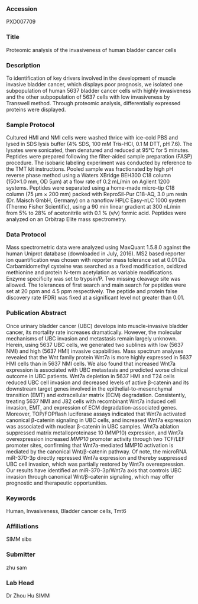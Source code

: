 ### Accession
PXD007709

### Title
Proteomic analysis of the invasiveness of human bladder cancer cells

### Description
To identification of key drivers involved in the development of muscle invasive bladder cancer, which displays poor prognosis, we isolated one subpopulation of human 5637 bladder cancer cells with highly invasiveness and the other subpopulation of 5637 cells with low invasiveness by Transwell method. Through proteomic analysis, differentially expressed proteins were displayed.

### Sample Protocol
Cultured HMI and NMI cells were washed thrice with ice-cold PBS and lysed in SDS lysis buffer (4% SDS, 100 mM Tris-HCl, 0.1 M DTT, pH 7.6). The lysates were sonicated, then denatured and reduced at 95°C for 5 minutes. Peptides were prepared following the filter-aided sample preparation (FASP) procedure. The isobaric labeling experiment was conducted by reference to the TMT kit instructions. Pooled sample was fractionated by high pH reverse phase method using a Waters XBridge BEH300 C18 column (150×1.0 mm, OD 5μm) at a flow rate of 0.2 mL/min on Agilent 1200 systems. Peptides were separated using a home-made micro-tip C18 column (75 μm × 200 mm) packed with ReproSil-Pur C18-AQ, 3.0 μm resin (Dr. Maisch GmbH, Germany) on a nanoflow HPLC Easy-nLC 1000 system (Thermo Fisher Scientific), using a 90 min linear gradient at 300 nL/min from 5% to 28% of acetonitrile with 0.1 % (v/v) formic acid. Peptides were analyzed on an Orbitrap Elite mass spectrometry.

### Data Protocol
Mass spectrometric data were analyzed using MaxQuant 1.5.8.0 against the human Uniprot database (downloaded in July, 2016). MS2 based reporter ion quantification was chosen with reporter mass tolerance set at 0.01 Da. Carbamidomethyl cysteine was searched as a fixed modification, oxidized methionine and protein N-term acetylation as variable modifications. Enzyme specificity was set to trypsin/P. Two missing cleavage site was allowed. The tolerances of first search and main search for peptides were set at 20 ppm and 4.5 ppm respectively. The peptide and protein false discovery rate (FDR) was fixed at a significant level not greater than 0.01.

### Publication Abstract
Once urinary bladder cancer (UBC) develops into muscle-invasive bladder cancer, its mortality rate increases dramatically. However, the molecular mechanisms of UBC invasion and metastasis remain largely unknown. Herein, using 5637 UBC cells, we generated two sublines with low (5637 NMI) and high (5637 HMI) invasive capabilities. Mass spectrum analyses revealed that the Wnt family protein Wnt7a is more highly expressed in 5637 HMI cells than in 5637 NMI cells. We also found that increased Wnt7a expression is associated with UBC metastasis and predicted worse clinical outcome in UBC patients. Wnt7a depletion in 5637 HMI and T24 cells reduced UBC cell invasion and decreased levels of active &#x3b2;-catenin and its downstream target genes involved in the epithelial-to-mesenchymal transition (EMT) and extracellular matrix (ECM) degradation. Consistently, treating 5637 NMI and J82 cells with recombinant Wnt7a induced cell invasion, EMT, and expression of ECM degradation-associated genes. Moreover, TOP/FOPflash luciferase assays indicated that Wnt7a activated canonical &#x3b2;-catenin signaling in UBC cells, and increased Wnt7a expression was associated with nuclear &#x3b2;-catenin in UBC samples. Wnt7a ablation suppressed matrix metalloproteinase 10 (MMP10) expression, and Wnt7a overexpression increased <i>MMP10</i> promoter activity through two TCF/LEF promoter sites, confirming that Wnt7a-mediated MMP10 activation is mediated by the canonical Wnt/&#x3b2;-catenin pathway. Of note, the microRNA miR-370-3p directly repressed Wnt7a expression and thereby suppressed UBC cell invasion, which was partially restored by Wnt7a overexpression. Our results have identified an miR-370-3p/Wnt7a axis that controls UBC invasion through canonical Wnt/&#x3b2;-catenin signaling, which may offer prognostic and therapeutic opportunities.

### Keywords
Human, Invasiveness, Bladder cancer cells, Tmt6

### Affiliations
SIMM
sibs

### Submitter
zhu sam

### Lab Head
Dr Zhou Hu
SIMM


